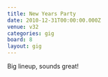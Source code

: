 ```yaml
---
title: New Years Party
date: 2010-12-31T00:00:00.000Z
venue: v32
categories: gig
board: 8
layout: gig
---
```

Big lineup, sounds great!